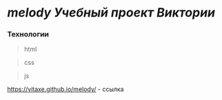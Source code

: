 # _melody Учебный проект Виктории_

### Технологии
> html

> css

> js


https://vitaxe.github.io/melody/ - ссылка
